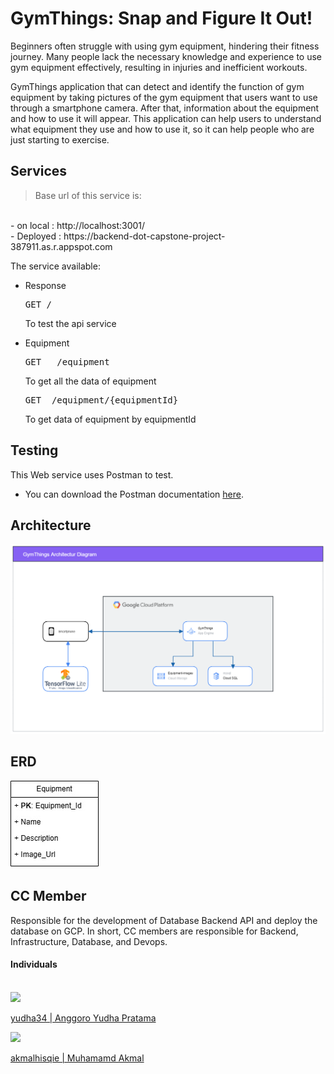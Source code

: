 # GymThings: Snap and Figure It Out! 
Beginners often struggle with using gym equipment, hindering their fitness journey. Many people lack the necessary knowledge and experience to use gym equipment effectively, resulting in injuries and inefficient workouts.
<br />

GymThings application that can detect and identify the function of gym equipment by taking pictures of the gym equipment that users want to use through a smartphone camera. After that, information about the equipment and how to use it will appear. This application can help users to understand what equipment they use and how to use it, so it can help people who are just starting to exercise.


## Services
> Base url of this service is: 
<br />
- on local : http://localhost:3001/
<br />
- Deployed : https://backend-dot-capstone-project-387911.as.r.appspot.com
<br />

The service available:

- Response
  <pre>GET /</pre>
  To test the api service 
 
- Equipment
  <pre>GET   /equipment</pre>
  To get all the data of equipment

  <pre>GET  /equipment/{equipmentId}</pre>
  To get data of equipment by equipmentId

 ## Testing

This Web service uses Postman to test.

- You can download the Postman documentation [here](https://documenter.getpostman.com/view/27965604/2s93sf1qwN).

## Architecture
<p align="center">
  <img src="image/Architecture%20Gymthings.png" alt="Konva logo" />
</p>

## ERD
<p>
  <img src="image/GymThings%20ERD.jpg" alt="Konva logo" />
</p>

## CC Member 
Responsible for the development of Database Backend API and deploy the database on GCP. In short, CC members are responsible for Backend, Infrastructure, Database, and Devops.

#### Individuals
<br />

<a href="https://github.com/Capstone-Bangkit/cc/graphs/contributors">
  <img src="https://contrib.rocks/image?repo=yudha34/pbo" />
</a>
<a href="https://github.com/yudha34"><p>yudha34 | Anggoro Yudha Pratama</p>

<a href="https://github.com/Capstone-Bangkit/cc/graphs/contributors">
<img src="https://contrib.rocks/image?repo=akmalhisqie/portofolio-assesment" />
</a>
<a href="https://github.com/akmalhisqie"><p>akmalhisqie | Muhamamd Akmal</p>



